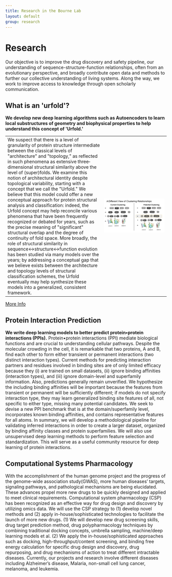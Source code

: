 ```yaml
---
title: Research in the Bourne Lab
layout: default
group: research
---
```


<h1>Research</h1>

Our objective is to improve the drug discovery and safety pipeline, our understanding of sequence-structure-function relationships, often from an evolutionary perspective, and broadly contribute open data and methods to further our collective understanding of living systems. Along the way, we work to improve access to knowledge through open scholarly communication.

## What is an 'urfold'?
<b>We develop new deep learning algorithms such as Autoencoders to learn local substructures of geometry and biophysical properties to help understand this concept of 'Urfold.'</b>

<table>
<colgroup>
<col width="60%" />
<col width="40%" />
</colgroup>
<tbody>
<tr>
<td markdown="span">We suspect that there is a level of granularity of protein structure intermediate between the classical levels of "architecture" and "topology," as reflected in such phenomena as extensive three‐dimensional structural similarity above the level of (super)folds. We examine this notion of architectural identity despite topological variability, starting with a concept that we call the "Urfold." We believe that this model could offer a new conceptual approach for protein structural analysis and classification: indeed, the Urfold concept may help reconcile various phenomena that have been frequently recognized or debated for years, such as the precise meaning of "significant" structural overlap and the degree of continuity of fold space. More broadly, the role of structural similarity in sequence↔structure↔function evolution has been studied via many models over the years; by addressing a conceptual gap that we believe exists between the architecture and topology levels of structural classification schemes, the Urfold eventually may help synthesize these models into a generalized, consistent framework.</td>
<td markdown="span"><img src="/static/img/research/cauth.png" width="400"></td>
</tr>
</tbody>
</table>
<a href="/research/urfold">More Info</a>
<br>

## Protein Interaction Prediction

<b>We write deep learning models to better predict protein•protein interactions (PPIs).</b> Protein•protein interactions (PPI) mediate biological functions and are crucial to understanding cellular pathways.  Despite the molecular crowding in the cell, it is remarkable that two proteins, A and B, find each other to form either transient or permanent interactions (two distinct interaction types). Current methods for predicting interaction partners and residues involved in binding sites are of only limited efficacy because they (i) are trained on small datasets, (ii) ignore binding affinities (interaction types), and (iii) ignore domain-level and superfamily information. Also, predictions generally remain unverified. We hypothesize the including binding affinities will be important because the features from transient or permanent will be sufficiently different; if models do not specify interaction type, they may learn generalized binding site features of all, not specific to either type, missing many potential candidates. We seek to devise a new PPI benchmark that is at the domain/superfamily level, incorporates known binding affinities, and contains representative features for all atoms. In summary, we will develop a methodological pipeline for validating inferred interactions in order to create a larger dataset, organized by binding affinity classes and protein superfamilies. We will also use unsupervised deep learning methods to perform feature selection and standardization. This will serve as a useful community resource for deep learning of protein interactions.

## Computational Systems Pharmacology
With the accomplishment of the human genome project and the progress of the genome-wide association study(GWAS), more human diseases’ targets, signaling pathways, and pathological mechanisms are being elucidated. These advances propel more new drugs to be quickly designed and applied to meet clinical requirements. Computational system pharmacology (CSP) has been recognized as an effective way for drug design and discovery by utilizing omics data. We will use the CSP strategy to (1) develop novel methods and (2) apply in-house/sophisticated technologies to facilitate the launch of more new drugs. (1) We will develop new drug screening skills, drug target prediction method, drug polypharmacology techniques by combining traditional docking concepts, umbrella sampling, machine/deep learning models et al. (2) We apply the in-house/sophisticated approaches such as docking, high-throughput/content screening, and binding free energy calculation for specific drug design and discovery, drug repurposing, and drug mechanisms of action to treat different intractable diseases. Currently, our projects and research involve different diseases including Alzheimer’s disease, Malaria, non-small cell lung cancer, melanoma, and leukemia.
